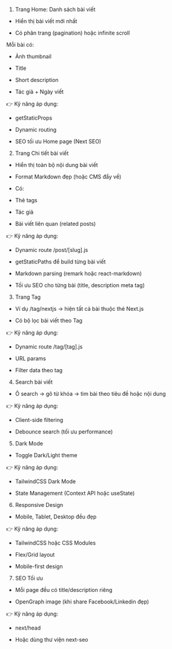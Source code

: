 1. Trang Home: Danh sách bài viết

- Hiển thị bài viết mới nhất

- Có phân trang (pagination) hoặc infinite scroll

Mỗi bài có:

- Ảnh thumbnail

- Title

- Short description

- Tác giả + Ngày viết

👉 Kỹ năng áp dụng:

- getStaticProps

- Dynamic routing

- SEO tối ưu Home page (Next SEO)

2. Trang Chi tiết bài viết

- Hiển thị toàn bộ nội dung bài viết

- Format Markdown đẹp (hoặc CMS đẩy về)

- Có:

- Thẻ tags

- Tác giả

- Bài viết liên quan (related posts)

👉 Kỹ năng áp dụng:

- Dynamic route /post/[slug].js

- getStaticPaths để build từng bài viết

- Markdown parsing (remark hoặc react-markdown)

- Tối ưu SEO cho từng bài (title, description meta tag)

3. Trang Tag

- Ví dụ /tag/nextjs → hiện tất cả bài thuộc thẻ Next.js

- Có bộ lọc bài viết theo Tag

👉 Kỹ năng áp dụng:

- Dynamic route /tag/[tag].js

- URL params

- Filter data theo tag

4. Search bài viết

- Ô search → gõ từ khóa → tìm bài theo tiêu đề hoặc nội dung

👉 Kỹ năng áp dụng:

- Client-side filtering

- Debounce search (tối ưu performance)

5. Dark Mode

- Toggle Dark/Light theme

👉 Kỹ năng áp dụng:

- TailwindCSS Dark Mode

- State Management (Context API hoặc useState)

6. Responsive Design

- Mobile, Tablet, Desktop đều đẹp

👉 Kỹ năng áp dụng:

- TailwindCSS hoặc CSS Modules

- Flex/Grid layout

- Mobile-first design

7. SEO Tối ưu

- Mỗi page đều có title/description riêng

- OpenGraph image (khi share Facebook/Linkedin đẹp)

👉 Kỹ năng áp dụng:

- next/head

- Hoặc dùng thư viện next-seo
